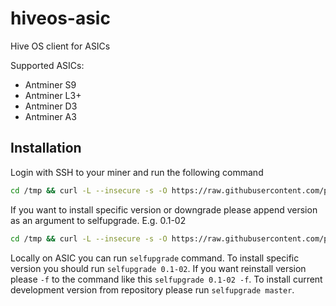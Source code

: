 # hiveos-asic
Hive OS client for ASICs

Supported ASICs:
* Antminer S9
* Antminer L3+
* Antminer D3
* Antminer A3



## Installation
Login with SSH to your miner and run the following command
``` sh
cd /tmp && curl -L --insecure -s -O https://raw.githubusercontent.com/phplaboratory/hiveos-asic/master/hive/bin/selfupgrade && sh selfupgrade
```

If you want to install specific version or downgrade please append version as an argument to selfupgrade. E.g. 0.1-02
``` sh
cd /tmp && curl -L --insecure -s -O https://raw.githubusercontent.com/phplaboratory/hiveos-asic/master/hive/bin/selfupgrade && sh selfupgrade 0.1-02
```


Locally on ASIC you can run ```selfupgrade``` command. 
To install specific version you should run ```selfupgrade 0.1-02```.
If you want reinstall version please ```-f``` to the command like this ```selfupgrade 0.1-02 -f```.
To install current development version from repository please run ```selfupgrade master```.
